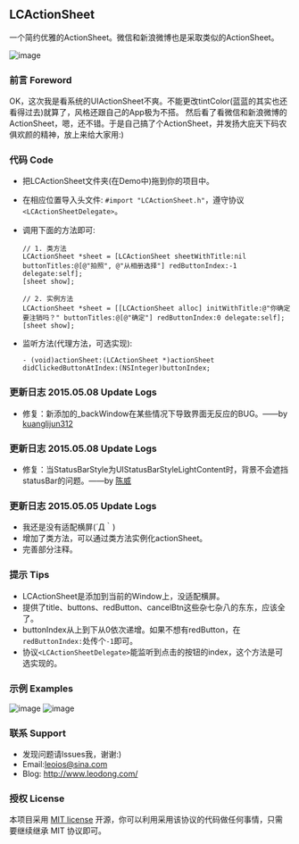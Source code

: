 ## LCActionSheet
一个简约优雅的ActionSheet。微信和新浪微博也是采取类似的ActionSheet。

![image](https://github.com/LeoiOS/LCActionSheet/blob/master/LCActionSheetDemo.gif)


### 前言 Foreword
OK，这次我是看系统的UIActionSheet不爽。不能更改tintColor(蓝蓝的其实也还看得过去)就算了，风格还跟自己的App极为不搭。
然后看了看微信和新浪微博的ActionSheet，嗯，还不错。于是自己搞了个ActionSheet，并发扬大庇天下码农俱欢颜的精神，放上来给大家用:)


### 代码 Code
* 把LCActionSheet文件夹(在Demo中)拖到你的项目中。
* 在相应位置导入头文件: `#import "LCActionSheet.h"`，遵守协议`<LCActionSheetDelegate>`。
* 调用下面的方法即可:
    ```objc
    // 1. 类方法
    LCActionSheet *sheet = [LCActionSheet sheetWithTitle:nil buttonTitles:@[@"拍照", @"从相册选择"] redButtonIndex:-1 delegate:self];
    [sheet show];
    
    // 2. 实例方法
    LCActionSheet *sheet = [[LCActionSheet alloc] initWithTitle:@"你确定要注销吗？" buttonTitles:@[@"确定"] redButtonIndex:0 delegate:self];
    [sheet show];
    ```

* 监听方法(代理方法，可选实现):
  ```objc
  - (void)actionSheet:(LCActionSheet *)actionSheet didClickedButtonAtIndex:(NSInteger)buttonIndex;
  ```


### 更新日志 2015.05.08 Update Logs
* 修复：新添加的_backWindow在某些情况下导致界面无反应的BUG。——by [kuanglijun312](https://github.com/kuanglijun312)


### 更新日志 2015.05.08 Update Logs
* 修复：当StatusBarStyle为UIStatusBarStyleLightContent时，背景不会遮挡 statusBar的问题。——by [陈威](https://github.com/weiwei1035)


### 更新日志 2015.05.05 Update Logs
* 我还是没有适配横屏(´Д｀)
* 增加了类方法，可以通过类方法实例化actionSheet。
* 完善部分注释。


### 提示 Tips
- LCActionSheet是添加到当前的Window上，没适配横屏。
- 提供了title、buttons、redButton、cancelBtn这些杂七杂八的东东，应该全了。
- buttonIndex从上到下从0依次递增。如果不想有redButton，在`redButtonIndex:`处传个`-1`即可。
- 协议`<LCActionSheetDelegate>`能监听到点击的按钮的index，这个方法是可选实现的。


### 示例 Examples
![image](https://github.com/LeoiOS/LCActionSheet/blob/master/01.png)
![image](https://github.com/LeoiOS/LCActionSheet/blob/master/02.png)


### 联系 Support
* 发现问题请lssues我，谢谢:)
* Email:leoios@sina.com
* Blog: http://www.leodong.com/


### 授权 License
本项目采用 [MIT license](http://opensource.org/licenses/MIT) 开源，你可以利用采用该协议的代码做任何事情，只需要继续继承 MIT 协议即可。
